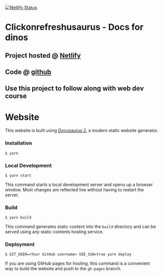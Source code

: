 [![Netlify Status](https://api.netlify.com/api/v1/badges/2b70c072-9ae6-4510-8829-e7ce16a6f186/deploy-status)](https://app.netlify.com/sites/web-dev-course-docusaurus/deploys)

# Clickonrefreshusaurus - Docs for dinos

## Project hosted @ [Netlify](https://web-dev-course-docusaurus.netlify.app/)

## Code @ [github](https://github.com/clickonrefresh/web-dev-course-docusaurus)

## Use this project to follow along with web dev course

# Website


This website is built using [Docusaurus 2](https://docusaurus.io/), a modern static website generator.

### Installation

```
$ yarn
```

### Local Development

```
$ yarn start
```

This command starts a local development server and opens up a browser window. Most changes are reflected live without having to restart the server.

### Build

```
$ yarn build
```

This command generates static content into the `build` directory and can be served using any static contents hosting service.

### Deployment

```
$ GIT_USER=<Your GitHub username> USE_SSH=true yarn deploy
```

If you are using GitHub pages for hosting, this command is a convenient way to build the website and push to the `gh-pages` branch.
